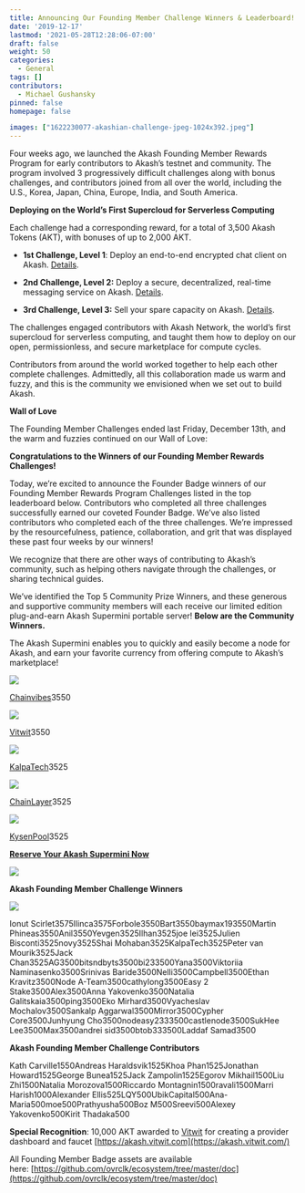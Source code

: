 ```yaml
---
title: Announcing Our Founding Member Challenge Winners & Leaderboard!
date: '2019-12-17'
lastmod: '2021-05-28T12:28:06-07:00'
draft: false
weight: 50
categories:
  - General
tags: []
contributors:
  - Michael Gushansky
pinned: false
homepage: false

images: ["1622230077-akashian-challenge-jpeg-1024x392.jpeg"]
---
```

Four weeks ago, we launched the Akash Founding Member Rewards Program for early contributors to Akash’s testnet and community. The program involved 3 progressively difficult challenges along with bonus challenges, and contributors joined from all over the world, including the U.S., Korea, Japan, China, Europe, India, and South America.  
  
**Deploying on the World’s First Supercloud for Serverless Computing**  
  
Each challenge had a corresponding reward, for a total of 3,500 Akash Tokens (AKT), with bonuses of up to 2,000 AKT.  

*   **1st Challenge, Level 1**: Deploy an end-to-end encrypted chat client on Akash. [Details](https://github.com/ovrclk/ecosystem/blob/master/founders/level1/README.md).
    
*   **2nd Challenge, Level 2:** Deploy a secure, decentralized, real-time messaging service on Akash. [Details](https://github.com/ovrclk/ecosystem/blob/master/founders/level2/README.md).
    
*   **3rd Challenge, Level 3:** Sell your spare capacity on Akash. [Details](https://github.com/ovrclk/ecosystem/blob/master/founders/level3/README.md).
    

The challenges engaged contributors with Akash Network, the world’s first supercloud for serverless computing, and taught them how to deploy on our open, permissionless, and secure marketplace for compute cycles.   
  
Contributors from around the world worked together to help each other complete challenges. Admittedly, all this collaboration made us warm and fuzzy, and this is the community we envisioned when we set out to build Akash.   
  
**Wall of Love**  
  
The Founding Member Challenges ended last Friday, December 13th, and the warm and fuzzies continued on our Wall of Love:

**Congratulations to the Winners of our Founding Member Rewards Challenges!**  
  
Today, we’re excited to announce the Founder Badge winners of our Founding Member Rewards Program Challenges listed in the top leaderboard below. Contributors who completed all three challenges successfully earned our coveted Founder Badge. We’ve also listed contributors who completed each of the three challenges. We’re impressed by the resourcefulness, patience, collaboration, and grit that was displayed these past four weeks by our winners!  
  
We recognize that there are other ways of contributing to Akash’s community, such as helping others navigate through the challenges, or sharing technical guides.    
  
We’ve identified the Top 5 Community Prize Winners, and these generous and supportive community members will each receive our limited edition plug-and-earn Akash Supermini portable server! **Below are the Community Winners.**

The Akash Supermini enables you to quickly and easily become a node for Akash, and earn your favorite currency from offering compute to Akash’s marketplace! 

![](https://www.datocms-assets.com/45776/1620922312-x1t06whk400x400-2.png)

[Chainvibes](http://chainvibes.com/)3550

![](https://www.datocms-assets.com/45776/1620922320-vitwit-squarelogo-1548657157316-1.png)

[Vitwit](https://vitwit.com/)3550

![](https://www.datocms-assets.com/45776/1620922329-logoo-1.png)

[KalpaTech](https://kalpatech.co/)3525

![](https://www.datocms-assets.com/45776/1620922340-logochainlayer3-1-1.png)

[ChainLayer](https://www.chainlayer.io/)3525

![](https://www.datocms-assets.com/45776/1620922348-kysen-new-1.jpg)

[KysenPool](http://www.kysenpool.io/)3525

[**Reserve Your Akash Supermini Now**](https://akash.network/supermini/)

![](https://www.datocms-assets.com/45776/1620922353-elpjg6cwkaaypug.jpg)

**Akash Founding Member Challenge Winners**

![](https://www.datocms-assets.com/45776/1620922362-founder-badge-2x-1.png)

Ionut Scirlet3575Ilinca3575Forbole3550Bart3550baymax193550Martin Phineas3550Anil3550Yevgen3525Ilhan3525joe lei3525Julien Bisconti3525novy3525Shai Mohaban3525KalpaTech3525Peter van Mourik3525Jack Chan3525AG3500bitsndbyts3500bi233500Yana3500Viktoriia Naminasenko3500Srinivas Baride3500Nelli3500Campbell3500Ethan Kravitz3500Node A-Team3500cathylong3500Easy 2 Stake3500Alex3500Anna Yakovenko3500Natalia Galitskaia3500ping3500Eko Mirhard3500Vyacheslav Mochalov3500Sankalp Aggarwal3500Mirror3500Cypher Core3500Junhyung Cho3500nodeasy2333500castlenode3500SukHee Lee3500Max3500andrei sid3500btob333500Laddaf Samad3500

**Akash Founding Member Challenge Contributors**

Kath Carville1550Andreas Haraldsvik1525Khoa Phan1525Jonathan Howard1525George Bunea1525Jack Zampolin1525Egorov Mikhail1500Liu Zhi1500Natalia Morozova1500Riccardo Montagnin1500ravali1500Marri Harish1000Alexander Ellis525LQY500UbikCapital500Ana-Maria500moe500Prathyusha500Boz M500Sreevi500Alexey Yakovenko500Kirit Thadaka500

**Special Recognition**: 10,000 AKT awarded to [Vitwit](https://vitwit.com/) for creating a provider dashboard and faucet [https://akash.vitwit.com](https://akash.vitwit.com/)

All Founding Member Badge assets are available here: [https://github.com/ovrclk/ecosystem/tree/master/doc](https://github.com/ovrclk/ecosystem/tree/master/doc)